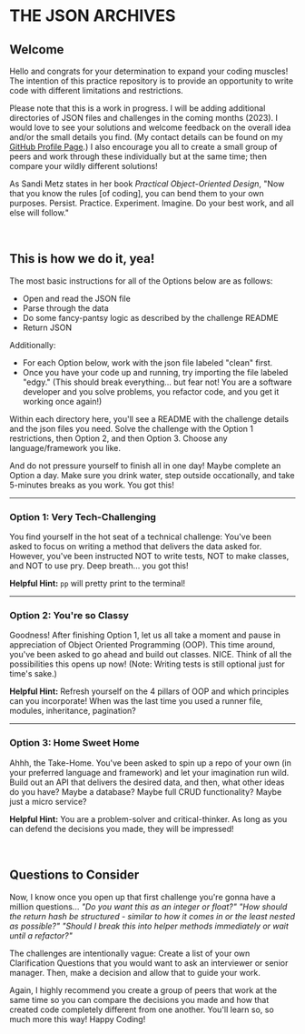 # THE JSON ARCHIVES

## Welcome 
Hello and congrats for your determination to expand your coding muscles! The intention of this practice repository is to provide an opportunity to write code with different limitations and restrictions. 

Please note that this is a work in progress. I will be adding additional directories of JSON files and challenges in the coming months (2023). I would love to see your solutions and welcome feedback on the overall idea and/or the small details you find. (My contact details can be found on my [GitHub Profile Page](https://github.com/MelTravelz).) I also encourage you all to create a small group of peers and work through these individually but at the same time; then compare your wildly different solutions!

As Sandi Metz states in her book *Practical Object-Oriented Design*, "Now that you know the rules [of coding], you can bend them to your own purposes. Persist. Practice. Experiment. Imagine. Do your best work, and all else will follow."

<br>

## This is how we do it, yea!

The most basic instructions for all of the Options below are as follows: 
- Open and read the JSON file
- Parse through the data
- Do some fancy-pantsy logic as described by the challenge README
- Return JSON

Additionally:
- For each Option below, work with the json file labeled "clean" first.
- Once you have your code up and running, try importing the file labeled "edgy." (This should break everything... but fear not! You are a software developer and you solve problems, you refactor code, and you get it working once again!)

Within each directory here, you'll see a README with the challenge details and the json files you need. Solve the challenge with the Option 1 restrictions, then Option 2, and then Option 3. Choose any language/framework you like.

And do not pressure yourself to finish all in one day! Maybe complete an Option a day. Make sure you drink water, step outside occationally, and take 5-minutes breaks as you work. You got this!

---

### Option 1: Very Tech-Challenging
You find yourself in the hot seat of a technical challenge: You've been asked to focus on writing a method that delivers the data asked for. However, you've been instructed NOT to write tests, NOT to make classes, and NOT to use pry. Deep breath... you got this!

**Helpful Hint:** `pp` will pretty print to the terminal!

---

### Option 2: You're so Classy
Goodness! After finishing Option 1, let us all take a moment and pause in appreciation of Object Oriented Programming (OOP). This time around, you've been asked to go ahead and build out classes. NICE. Think of all the possibilities this opens up now! (Note: Writing tests is still optional just for time's sake.)

**Helpful Hint:** Refresh yourself on the 4 pillars of OOP and which principles can you incorporate! When was the last time you used a runner file, modules, inheritance, pagination?

---

### Option 3: Home Sweet Home
Ahhh, the Take-Home. You've been asked to spin up a repo of your own (in your preferred language and framework) and let your imagination run wild. Build out an API that delivers the desired data, and then, what other ideas do you have? Maybe a database? Maybe full CRUD functionality? Maybe just a micro service?

**Helpful Hint:** You are a problem-solver and critical-thinker. As long as you can defend the decisions you made, they will be impressed!

<br>

## Questions to Consider
Now, I know once you open up that first challenge you're gonna have a million questions... *"Do you want this as an integer or float?" "How should the return hash be structured - similar to how it comes in or the least nested as possible?" "Should I break this into helper methods immediately or wait until a refactor?"* 

The challenges are intentionally vague: Create a list of your own Clarification Questions that you would want to ask an interviewer or senior manager. Then, make a decision and allow that to guide your work.

Again, I highly recommend you create a group of peers that work at the same time so you can compare the decisions you made and how that created code completely different from one another. You'll learn so, so much more this way! Happy Coding!

